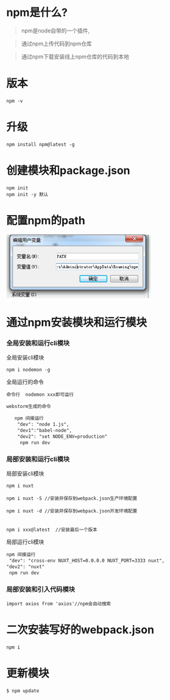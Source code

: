 

# npm是什么?

>npm是node自带的一个插件,

>通过npm上传代码到npm仓库 

>通过npm下载安装线上npm仓库的代码到本地





# 版本

    npm -v

# 升级

    npm install npm@latest -g

# 创建模块和package.json

    npm init
    npm init -y 默认


# 配置npm的path
![1](./2.png)


# 通过npm安装模块和运行模块

###  全局安装和运行cli模块

全局安装cli模块

```
npm i nodemon -g

```
全局运行的命令

```
命令行  nodemon xxx即可运行
```
```
webstorm生成的命令
```
```
   npm 间接运行
    "dev": "node 1.js",
    "dev1":"babel-node",
    "dev2": "set NODE_ENV=production"  
     npm run dev
```



### 局部安装和运行cli模块


局部安装cli模块
```
npm i nuxt

npm i nuxt -S //安装并保存到webpack.json生产环境配置

npm i nuxt -d //安装并保存到webpack.json开发环境配置


npm i xxx@latest  //安装最后一个版本

```
局部运行cli模块
```
npm 间接运行
 "dev": "cross-env NUXT_HOST=0.0.0.0 NUXT_PORT=3333 nuxt",
"dev2": "nuxt"
 npm run dev

```

### 局部安装和引入代码模块
```
import axios from 'axios'//npm会自动搜索

```


# 二次安装写好的webpack.json
```
npm i
```

# 更新模块
```
$ npm update
```








